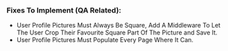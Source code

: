 ### Fixes To Implement (QA Related):
- User Profile Pictures Must Always Be Square, Add A Middleware To Let The User Crop Their Favourite Square Part Of The Picture and Save It.
- User Profile Pictures Must Populate Every Page Where It Can.